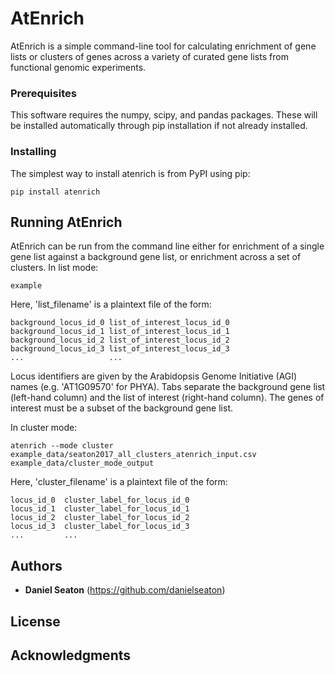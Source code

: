 # AtEnrich

AtEnrich is a simple command-line tool for calculating enrichment of gene lists or clusters of genes across a variety of curated gene lists from functional genomic experiments.

### Prerequisites

This software requires the numpy, scipy, and pandas packages. These will be installed automatically through pip installation if not already installed.

### Installing

The simplest way to install atenrich is from PyPI using pip:

```
pip install atenrich
```

## Running AtEnrich

AtEnrich can be run from the command line either for enrichment of a single gene list against a background gene list, or enrichment across a set of clusters. In list mode:

```
example
```

Here, 'list_filename' is a plaintext file of the form:

```
background_locus_id_0 list_of_interest_locus_id_0
background_locus_id_1 list_of_interest_locus_id_1
background_locus_id_2 list_of_interest_locus_id_2
background_locus_id_3 list_of_interest_locus_id_3
...                   ...
```
Locus identifiers are given by the Arabidopsis Genome Initiative (AGI) names (e.g. 'AT1G09570' for PHYA). Tabs separate the background gene list (left-hand column) and the list of interest (right-hand column). The genes of interest must be a subset of the background gene list.

In cluster mode:

```
atenrich --mode cluster example_data/seaton2017_all_clusters_atenrich_input.csv example_data/cluster_mode_output
```

Here, 'cluster_filename' is a plaintext file of the form:

```
locus_id_0  cluster_label_for_locus_id_0
locus_id_1  cluster_label_for_locus_id_1
locus_id_2  cluster_label_for_locus_id_2
locus_id_3  cluster_label_for_locus_id_3
...         ...
```

## Authors

* **Daniel Seaton** (https://github.com/danielseaton)

## License



## Acknowledgments


